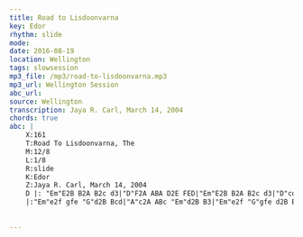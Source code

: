 ```yaml
---
title: Road to Lisdoonvarna
key: Edor
rhythm: slide
mode: 
date: 2016-08-19
location: Wellington
tags: slowsession
mp3_file: /mp3/road-to-lisdoonvarna.mp3
mp3_url: Wellington Session
abc_url: 
source: Wellington
transcription: Jaya R. Carl, March 14, 2004
chords: true
abc: |
    X:161
    T:Road To Lisdoonvarna, The
    M:12/8
    L:1/8
    R:slide
    K:Edor
    Z:Jaya R. Carl, March 14, 2004
    D |: "Em"E2B B2A B2c d3|"D"F2A ABA D2E FED|"Em"E2B B2A B2c d3|"D"cdc B2A "Em"B2E E3:|
    |:"Em"e2f gfe "G"d2B Bcd|"A"c2A ABc "Em"d2B B3|"Em"e2f "G"gfe d2B Bcd|"A"cdc "Bm"B2A "Em"B2E E3:|
    
    
---
```


